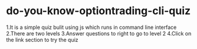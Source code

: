 # do-you-know-optiontrading-cli-quiz
1.It is a simple quiz bulit using js which runs in command line interface
2.There are two levels
3.Answer questions to right to go to level 2
4.Click on the link section to try the quiz
